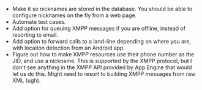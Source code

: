  - Make it so nicknames are stored in the database.  You should be able to configure nicknames on the fly from a web page.
 - Automate test cases.
 - Add option for queuing XMPP messages if you are offline, instead of resorting to email.
 - Add option to forward calls to a land-line depending on where you are, with location detection from an Android app.
 - Figure out how to make XMPP resources use their phone number as the JID, and use a nickname.  This is supported by the XMPP protocol, but I don't see anything in the XMPP API provided by
 App Engine that would let us do this.  Might need to resort to building XMPP messages from
 raw XML (ugh).